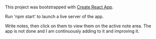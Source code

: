 This project was bootstrapped with [Create React App](https://github.com/facebookincubator/create-react-app).

Run 'npm start' to launch a live server of the app.

Write notes, then click on them to view them on the active note area.
The app is not done and I am continuously adding to it and improving it.